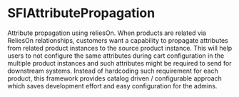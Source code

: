 # SFIAttributePropagation
Attribute propagation using reliesOn.
When products are related via ReliesOn relationships, customers want a capability to propagate attributes from related product instances to the source product instance. 
This will help users to not configure the same attributes during cart configuration in the multiple product instances and such attributes might be required to send for downstream systems.
Instead of hardcoding such requirement for each product, this framework provides catalog driven / configurable approach which saves development effort and easy configuration for the admins.
